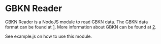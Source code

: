 GBKN Reader
===

GBKN Reader is a NodeJS module to read GBKN data. The GBKN data format can be found at [1]. More information about GBKN can be found at [2].

See example.js on how to use this module.

[1]: http://www.gbkn.nl/nieuwesite/downloads/04.05.070%20LSV%20specs%201.1%20NEN1878%20+%20bijlagen.pdf
[2]: http://www.gbkn.nl/nieuwesite/downloads/07.05.065%20GBKN%20handboek%20VIPU2.1.pdf
